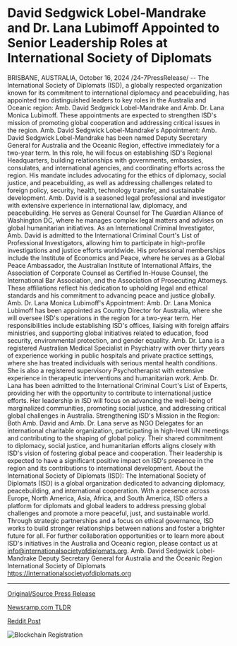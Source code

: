# David Sedgwick Lobel-Mandrake and Dr. Lana Lubimoff Appointed to Senior Leadership Roles at International Society of Diplomats

BRISBANE, AUSTRALIA, October 16, 2024 /24-7PressRelease/ -- The International Society of Diplomats (ISD), a globally respected organization known for its commitment to international diplomacy and peacebuilding, has appointed two distinguished leaders to key roles in the Australia and Oceanic region: Amb. David Sedgwick Lobel-Mandrake and Amb. Dr. Lana Monica Lubimoff. These appointments are expected to strengthen ISD's mission of promoting global cooperation and addressing critical issues in the region.  Amb. David Sedgwick Lobel-Mandrake's Appointment:  Amb. David Sedgwick Lobel-Mandrake has been named Deputy Secretary General for Australia and the Oceanic Region, effective immediately for a two-year term. In this role, he will focus on establishing ISD's Regional Headquarters, building relationships with governments, embassies, consulates, and international agencies, and coordinating efforts across the region. His mandate includes advocating for the ethics of diplomacy, social justice, and peacebuilding, as well as addressing challenges related to foreign policy, security, health, technology transfer, and sustainable development.  Amb. David is a seasoned legal professional and investigator with extensive experience in international law, diplomacy, and peacebuilding. He serves as General Counsel for The Guardian Alliance of Washington DC, where he manages complex legal matters and advises on global humanitarian initiatives. As an International Criminal Investigator, Amb. David is admitted to the International Criminal Court's List of Professional Investigators, allowing him to participate in high-profile investigations and justice efforts worldwide.  His professional memberships include the Institute of Economics and Peace, where he serves as a Global Peace Ambassador, the Australian Institute of International Affairs, the Association of Corporate Counsel as Certified In-House Counsel, the International Bar Association, and the Association of Prosecuting Attorneys. These affiliations reflect his dedication to upholding legal and ethical standards and his commitment to advancing peace and justice globally.  Amb. Dr. Lana Monica Lubimoff's Appointment:  Amb. Dr. Lana Monica Lubimoff has been appointed as Country Director for Australia, where she will oversee ISD's operations in the region for a two-year term. Her responsibilities include establishing ISD's offices, liaising with foreign affairs ministries, and supporting global initiatives related to education, food security, environmental protection, and gender equality.  Amb. Dr. Lana is a registered Australian Medical Specialist in Psychiatry with over thirty years of experience working in public hospitals and private practice settings, where she has treated individuals with serious mental health conditions. She is also a registered supervisory Psychotherapist with extensive experience in therapeutic interventions and humanitarian work. Amb. Dr. Lana has been admitted to the International Criminal Court's List of Experts, providing her with the opportunity to contribute to international justice efforts. Her leadership in ISD will focus on advancing the well-being of marginalized communities, promoting social justice, and addressing critical global challenges in Australia.  Strengthening ISD's Mission in the Region:  Both Amb. David and Amb. Dr. Lana serve as NGO Delegates for an international charitable organization, participating in high-level UN meetings and contributing to the shaping of global policy. Their shared commitment to diplomacy, social justice, and humanitarian efforts aligns closely with ISD's vision of fostering global peace and cooperation. Their leadership is expected to have a significant positive impact on ISD's presence in the region and its contributions to international development.  About the International Society of Diplomats (ISD):  The International Society of Diplomats (ISD) is a global organization dedicated to advancing diplomacy, peacebuilding, and international cooperation. With a presence across Europe, North America, Asia, Africa, and South America, ISD offers a platform for diplomats and global leaders to address pressing global challenges and promote a more peaceful, just, and sustainable world. Through strategic partnerships and a focus on ethical governance, ISD works to build stronger relationships between nations and foster a brighter future for all.  For further collaboration opportunities or to learn more about ISD's initiatives in the Australia and Oceanic region, please contact us at info@internationalsocietyofdiplomats.org.  Amb. David Sedgwick Lobel-Mandrake Deputy Secretary General for Australia and the Oceanic Region International Society of Diplomats  https://internationalsocietyofdiplomats.org 

---

[Original/Source Press Release](https://www.24-7pressrelease.com/press-release/515306/david-sedgwick-lobel-mandrake-and-dr-lana-lubimoff-appointed-to-senior-leadership-roles-at-international-society-of-diplomats)
                    

[Newsramp.com TLDR](https://newsramp.com/curated-news/isd-appoints-distinguished-leaders-for-australia-and-the-oceanic-region/4cd7a9975e5dbe2f18ba95535d04b007) 

 



[Reddit Post](https://www.reddit.com/r/newsramp/comments/1g4tlx6/isd_appoints_distinguished_leaders_for_australia/) 



![Blockchain Registration](https://cdn.newsramp.app/24-7PressRelease/qrcode/2410/16/limeN62F.webp)